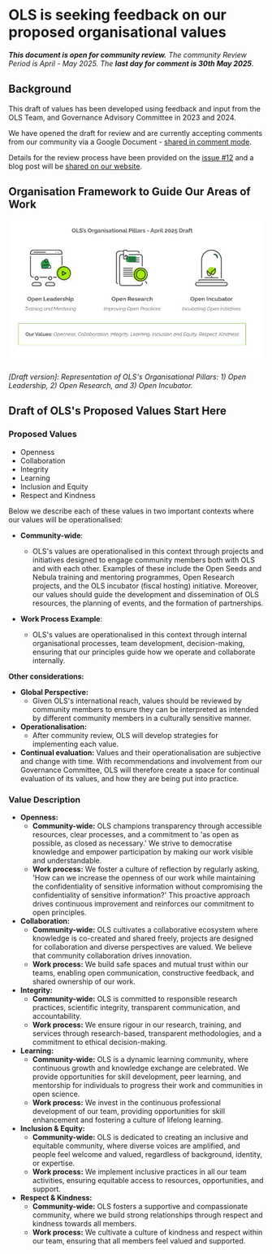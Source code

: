 # OLS is seeking feedback on our proposed organisational values

***This document is open for community review.***
*The community Review Period is April - May 2025. The **last day for comment is 30th May 2025***.

## Background

This draft of values has been developed using feedback and input from the OLS Team, and Governance Advisory Committee in 2023 and 2024.

We have opened the draft for review and are currently accepting comments from our community via a Google Document - [shared in comment mode](https://docs.google.com/document/d/1SeAqomXt_ZrTYUQydOmqLgnI8tGxtCpr22Wu9xm5Y9g/edit?tab=t.0).

Details for the review process have been provided on the [issue #12](https://github.com/open-life-science/ols-governance/issues/12) and a blog post will be [shared on our website](https://we-are-ols.org/posts.html).

## Organisation Framework to Guide Our Areas of Work

![OLS's organisation pillars include open leadership, open research and open incubation](../figures/2025-03-ols-pillar-draft.png)

*[Draft version]: Representation of OLS's Organisational Pillars: 1) Open Leadership, 2) Open Research, and 3) Open Incubator.*

## Draft of OLS's Proposed Values Start Here

### Proposed Values

- Openness
- Collaboration
- Integrity
- Learning
- Inclusion and Equity
- Respect and Kindness

Below we describe each of these values in two important contexts where our values will be operationalised:

* **Community-wide**:
   * OLS's values are operationalised in this context through projects and initiatives designed to engage community members both with OLS and with each other. Examples of these include the Open Seeds and Nebula training and mentoring programmes, Open Research projects, and the OLS incubator (fiscal hosting) initiative. Moreover, our values should guide the development and dissemination of OLS resources, the planning of events, and the formation of partnerships.

* **Work Process Example**:
   * OLS's values are operationalised in this context through internal organisational processes, team development, decision-making, ensuring that our principles guide how we operate and collaborate internally.

**Other considerations:**
   * **Global Perspective:**
       * Given OLS's international reach, values should be reviewed by community members to ensure they can be interpreted as intended by different community members in a culturally sensitive manner.
   * **Operationalisation:**
       * After community review, OLS will develop strategies for implementing each value. 
   * **Continual evaluation:** Values and their operationalisation are subjective and change with time. With recommendations and involvement from our Governance Committee, OLS will therefore create a space for continual evaluation of its values, and how they are being put into practice.

### Value Description

* **Openness:**
    * **Community-wide:** OLS champions transparency through accessible resources, clear processes, and a commitment to 'as open as possible, as closed as necessary.' We strive to democratise knowledge and empower participation by making our work visible and understandable.
    * **Work process:** We foster a culture of reflection by regularly asking, 'How can we increase the openness of our work while maintaining the confidentiality of sensitive information without compromising the confidentiality of sensitive information?' This proactive approach drives continuous improvement and reinforces our commitment to open principles.
* **Collaboration:**
    * **Community-wide:** OLS cultivates a collaborative ecosystem where knowledge is co-created and shared freely, projects are designed for collaboration and diverse perspectives are valued. We believe that community collaboration drives innovation.
    * **Work process:** We build safe spaces and mutual trust within our teams, enabling open communication, constructive feedback, and shared ownership of our work.
* **Integrity:**
    * **Community-wide:** OLS is committed to responsible research practices, scientific integrity, transparent communication, and accountability.
    * **Work process:** We ensure rigour in our research, training, and services through research-based, transparent methodologies, and a commitment to ethical decision-making.
* **Learning:**
    * **Community-wide:** OLS is a dynamic learning community, where continuous growth and knowledge exchange are celebrated. We provide opportunities for skill development, peer learning, and mentorship for individuals to progress their work and communities in open science.
    * **Work process:** We invest in the continuous professional development of our team, providing opportunities for skill enhancement and fostering a culture of lifelong learning.
* **Inclusion & Equity:**
    * **Community-wide:** OLS is dedicated to creating an inclusive and equitable community, where diverse voices are amplified, and people feel welcome and valued, regardless of background, identity, or expertise.
    * **Work process:** We implement inclusive practices in all our team activities, ensuring equitable access to resources, opportunities, and support.
* **Respect & Kindness:**
    * **Community-wide:** OLS fosters a supportive and compassionate community, where we build strong relationships through respect and kindness towards all members.
    * **Work process:** We cultivate a culture of kindness and respect within our team, ensuring that all members feel valued and supported.
